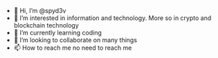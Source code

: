 - 👋 Hi, I’m @spyd3v
- 👀 I’m interested in information and technology. More so in crypto and blockchain technology
- 🌱 I’m currently learning coding
- 💞️ I’m looking to collaborate on many things
- 📫 How to reach me no need to reach me 

<!---
spyd3v/spyd3v is a ✨ special ✨ repository because its `README.md` (this file) appears on your GitHub profile.
You can click the Preview link to take a look at your changes.
--->
